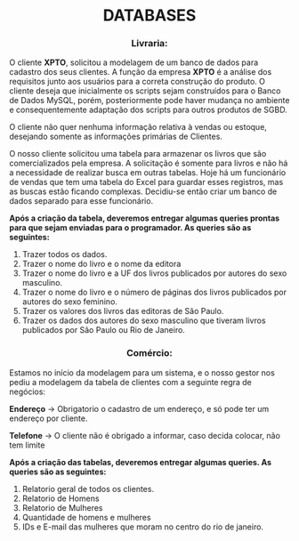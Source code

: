 <h1 align="center">
  DATABASES
</h1>

<h3 align="center">
    Livraria:
</h3>

 O cliente __XPTO__, solicitou a modelagem de um banco de dados para cadastro dos seus clientes. A função da empresa __XPTO__ é a análise dos requisitos junto aos usuários para a correta construção do produto. O cliente deseja que inicialmente os scripts sejam construídos 
 para o Banco de Dados MySQL, porém, posteriormente pode haver mudança no ambiente e consequentemente adaptação dos scripts para outros produtos de SGBD.

 O cliente não quer nenhuma informação relativa à vendas ou estoque, desejando somente as informações primárias de Clientes.

 O nosso cliente solicitou uma tabela para armazenar os livros que são comercializados pela empresa. A solicitação é somente para livros e não há a necessidade de realizar busca em outras tabelas. Hoje há um funcionário de vendas que tem uma tabela do Excel para guardar 
 esses registros, mas as buscas estão ficando complexas. Decidiu-se então criar um banco de dados separado para esse funcionário.
 
 **Após a criação da tabela, deveremos entregar algumas queries prontas para que sejam enviadas para o programador. As queries são as seguintes:**

  1. Trazer todos os dados.
  2. Trazer o nome do livro e o nome da editora
  3. Trazer o nome do livro e a UF dos livros publicados por autores do sexo masculino.
  4. Trazer o nome do livro e o número de páginas dos livros publicados por autores do sexo feminino.
  5. Trazer os valores dos livros das editoras de São Paulo.
  6. Trazer os dados dos autores do sexo masculino que tiveram livros publicados por São Paulo ou Rio de Janeiro.

<h3 align="center">
    Comércio:
</h3>

Estamos no início da modelagem para um sistema, e o nosso gestor nos pediu a modelagem da tabela de clientes com a seguinte regra de negócios:

__Endereço__ -> Obrigatorio o cadastro de um endereço, e só pode ter um endereço por cliente.

__Telefone__ -> O cliente não é obrigado a informar, caso decida colocar, não tem limite

**Após a criação das tabelas, deveremos entregar algumas queries. As queries são as seguintes:**

  1. Relatorio geral de todos os clientes.
  2. Relatorio de Homens
  3. Relatorio de Mulheres
  4. Quantidade de homens  e mulheres
  5. IDs e E-mail das mulheres que moram no centro do rio de janeiro.

